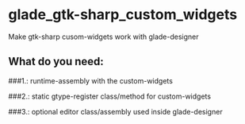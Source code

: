 # glade_gtk-sharp_custom_widgets
Make gtk-sharp cusom-widgets work with glade-designer

## What do you need:

###1.: runtime-assembly with the custom-widgets

###2.: static gtype-register class/method for custom-widgets

###3.: optional editor class/assembly used inside glade-designer

